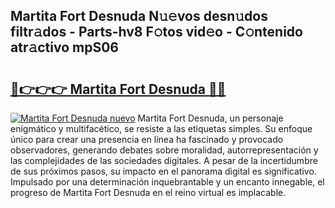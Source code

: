 ## Martita Fort Desnuda N𝚞𝚎vos desn𝚞dos filtr𝚊dos - Parts-hv8 F𝚘tos vid𝚎o - C𝚘ntenido atr𝚊ctivo mpS06

# <h2><a href="http://mb4s2x.tromn.icu/?c=Martita+Fort+Desnuda">🔗👉👉👉 Martita Fort Desnuda 🔗🔗</a></h2>

[![Martita Fort Desnuda nuevo](https://i.imgur.com/pEAQMta.gif)](http://mb4s2x.tromn.icu/?c=Martita+Fort+Desnuda)
Martita Fort Desnuda, un personaje enigmático y multifacético, se resiste a las etiquetas simples. Su enfoque único para crear una presencia en línea ha fascinado y provocado observadores, generando debates sobre moralidad, autorrepresentación y las complejidades de las sociedades digitales. A pesar de la incertidumbre de sus próximos pasos, su impacto en el panorama digital es significativo. Impulsado por una determinación inquebrantable y un encanto innegable, el progreso de Martita Fort Desnuda en el reino virtual es implacable.
